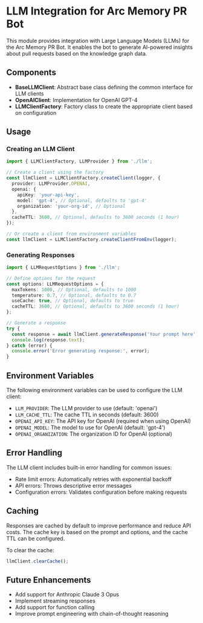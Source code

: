 # LLM Integration for Arc Memory PR Bot

This module provides integration with Large Language Models (LLMs) for the Arc Memory PR Bot. It enables the bot to generate AI-powered insights about pull requests based on the knowledge graph data.

## Components

- **BaseLLMClient**: Abstract base class defining the common interface for LLM clients
- **OpenAIClient**: Implementation for OpenAI GPT-4
- **LLMClientFactory**: Factory class to create the appropriate client based on configuration

## Usage

### Creating an LLM Client

```typescript
import { LLMClientFactory, LLMProvider } from './llm';

// Create a client using the factory
const llmClient = LLMClientFactory.createClient(logger, {
  provider: LLMProvider.OPENAI,
  openai: {
    apiKey: 'your-api-key',
    model: 'gpt-4', // Optional, defaults to 'gpt-4'
    organization: 'your-org-id', // Optional
  },
  cacheTTL: 3600, // Optional, defaults to 3600 seconds (1 hour)
});

// Or create a client from environment variables
const llmClient = LLMClientFactory.createClientFromEnv(logger);
```

### Generating Responses

```typescript
import { LLMRequestOptions } from './llm';

// Define options for the request
const options: LLMRequestOptions = {
  maxTokens: 1000, // Optional, defaults to 1000
  temperature: 0.7, // Optional, defaults to 0.7
  useCache: true, // Optional, defaults to true
  cacheTTL: 3600, // Optional, defaults to 3600 seconds (1 hour)
};

// Generate a response
try {
  const response = await llmClient.generateResponse('Your prompt here', options);
  console.log(response.text);
} catch (error) {
  console.error('Error generating response:', error);
}
```

## Environment Variables

The following environment variables can be used to configure the LLM client:

- `LLM_PROVIDER`: The LLM provider to use (default: 'openai')
- `LLM_CACHE_TTL`: The cache TTL in seconds (default: 3600)
- `OPENAI_API_KEY`: The API key for OpenAI (required when using OpenAI)
- `OPENAI_MODEL`: The model to use for OpenAI (default: 'gpt-4')
- `OPENAI_ORGANIZATION`: The organization ID for OpenAI (optional)

## Error Handling

The LLM client includes built-in error handling for common issues:

- Rate limit errors: Automatically retries with exponential backoff
- API errors: Throws descriptive error messages
- Configuration errors: Validates configuration before making requests

## Caching

Responses are cached by default to improve performance and reduce API costs. The cache key is based on the prompt and options, and the cache TTL can be configured.

To clear the cache:

```typescript
llmClient.clearCache();
```

## Future Enhancements

- Add support for Anthropic Claude 3 Opus
- Implement streaming responses
- Add support for function calling
- Improve prompt engineering with chain-of-thought reasoning
